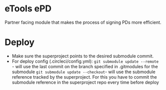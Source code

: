 # eTools ePD

Partner facing module that makes the process of signing PDs more efficient.
 
# Deploy

- Make sure the superproject points to the desired submodule commit.
- For deploy config (.circleci/config.yml):
  `git submodule update --remote` - will use the last commit on the branch specified in .gitmodules for the submodule
  `git submodule update --checkout`- will use the submodule reference tracked by the superproject. For this you have to commit the submodule reference in the superproject repo every time before deploy
